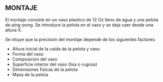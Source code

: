 ## MONTAJE

El montaje consiste en un vaso plastico de 12 Oz lleno de agua y una pelota de ping-pong.
Se introduce la pelota en el vaso y se deja caer desde una altura X.

Se intuye que la precisión del montaje depende de los siguientes factores:

- Altura inicial de la caída de la pelota y vaso
- Forma del vaso
- Composicion del vaso
- Superficie interior del vaso (lisa o rugosa)
- Dimensiones fisicas de la pelota
- Masa de la pelota

